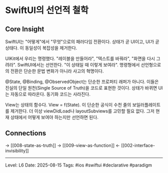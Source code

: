 # SwiftUI의 선언적 철학

## Core Insight
SwiftUI는 "어떻게"에서 "무엇"으로의 패러다임 전환이다. 상태가 곧 UI이고, UI가 곧 상태다. 이 동일성이 복잡성을 제거한다.

UIKit에서 우리는 명령했다. "레이블을 만들어라", "텍스트를 바꿔라", "화면을 다시 그려라". SwiftUI에서는 선언한다. "이 상태일 때 이렇게 보여라". 명령형에서 선언형으로의 전환은 단순한 문법 변화가 아니라 사고의 혁명이다.

@State, @Binding, @ObservedObject는 단순한 프로퍼티 래퍼가 아니다. 이들은 진실의 단일 원천(Single Source of Truth)을 코드로 표현한 것이다. 상태가 바뀌면 UI는 자동으로 따라온다. 동기화 코드는 사라진다.

View는 상태의 함수다. View = f(State). 이 단순한 공식이 수천 줄의 보일러플레이트를 제거한다. 더 이상 viewDidLoad나 layoutSubviews를 고민할 필요 없다. 그저 현재 상태에서 어떻게 보여야 하는지만 선언하면 된다.

## Connections
→ [[008-state-as-truth]]
→ [[009-view-as-function]]
← [[002-interface-invisibility]]

---
Level: L6
Date: 2025-08-15
Tags: #ios #swiftui #declarative #paradigm